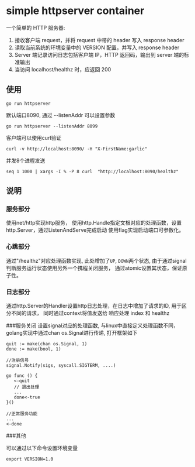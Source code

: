 # simple httpserver container

一个简单的 HTTP 服务器:

1. 接收客户端 request，并将 request 中带的 header 写入 response header
2. 读取当前系统的环境变量中的 VERSION 配置，并写入 response header
3. Server 端记录访问日志包括客户端 IP，HTTP 返回码，输出到 server 端的标准输出
4. 当访问 localhost/healthz 时，应返回 200


## 使用

```
go run httpserver
```

默认端口8090,  通过 --listenAddr 可以设置参数

```
go run httpserver --listenAddr 8099
```


客户端可以使用curl验证
```
curl -v http://localhost:8090/ -H "X-FirstName:garlic"
```

并发8个进程发送

```
seq 1 1000 | xargs -I % -P 8 curl  "http://localhost:8090/healthz"
```



## 说明


### 服务部分

使用net/http实现http服务， 使用http.Handle指定文根对应的处理函数，设置http.Server，通过ListenAndServe完成启动
使用flag实现启动端口可参数化。

### 心跳部分 
通过"/healthz"对应处理函数实现, 此处增加了`UP`, `DOWN`两个状态, 由于通过signal判断服务运行状态使用另外一个携程关闭服务，
通过atomic设置其状态，保证原子性。


### 日志部分
通过http.Server的Handler设置http日志处理，在日志中增加了请求的ID, 用于区分不同的请求， 同时通过context将值发送给
响应处理 index 和 healthz


###服务关闭
设置signal对应的处理函数, 与linux中直接定义处理函数不同， golang实现中通过chan os.Signal进行传递, 打开框架如下

```
quit := make(chan os.Signal, 1)
done := make(bool, 1)

//注册信号
signal.Notify(sigs, syscall.SIGTERM, ....)

go func () {
   <-quit 
   // 退出处理
   ...
   done<-true
}()

//正常服务功能
...
<-done

```
###其他

可以通过以下命令设置环境变量
```
export VERSION=1.0 
```


